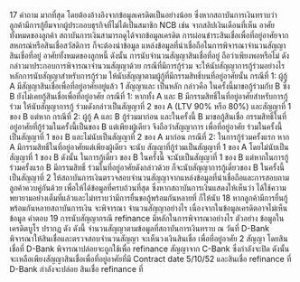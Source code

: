 17
คำถาม
มากที่สุด โดยต้องอ้างอิงจากข้อมูลเครดิตเป็นอย่างน้อย ซึ่งหากสถาบันการเงินทราบว่า
ลูกค้ามีการกู้ยืมจากผู้ประกอบธุรกิจที่ไม่ได้เป็นสมาชิก NCB เช่น จากสลิปเงินเดือนที่เห็น
อาศัยทั้งหมดของลูกค้า สถาบันการเงินสามารถดูได้จากข้อมูลเครดิต การผ่อนชำระสินเชื่อเพื่อที่อยู่อาศัยจากสหกรณ์หรือสินเชื่อสวัสดิการ ก็จะต้องนำข้อมูล
แหล่งข้อมูลที่น่าเชื่อถือในการพิจารณาจำนวนสัญญาสินเชื่อที่อยู่
อาศัยทั้งหมดของลูกหนี้ ดังนั้น การนับจำนวนสัญญาสินเชื่อที่อยู่
ถือว่าเพียงพอหรือไม่
ดังกล่าวมาประกอบการพิจารณาจำนวนสัญญาด้วย
กรณีที่มีการกู้ร่วม จะให้นับสัญญาการกู้ร่วมอย่างไร
หลักการนับสัญญาสำหรับการกู้ร่วม ให้นับสัญญาตามผู้กู้ที่มีกรรมสิทธิ์บนที่อยู่อาศัยนั้น
กรณีที่ 1: ผู้กู้ A มีสัญญาสินเชื่อเพื่อที่อยู่อาศัยอยู่แล้ว 1 สัญญาและ เป็นหลัก กล่าวคือ
ในครั้งนี้มาขอกู้ร่วมกับ B ซึ่ง B ยังไม่เคยกู้สินเชื่อเพื่อที่อยู่อาศัย กรณีที่ 1: หากทั้ง A และ B มีกรรมสิทธิ์ในที่อยู่อาศัยสำหรับการกู้ร่วม ให้นับสัญญาการกู้
ร่วมดังกล่าวเป็นสัญญาที่ 2 ของ A (LTV 90% หรือ 80%) และสัญญาที่ 1 ของ B แต่หาก
กรณีที่ 2: ผู้กู้ A และ B กู้ร่วมมาก่อน และในครั้งนี้ B มาขอกู้สินเชื่อ กรรมสิทธิ์ในที่อยู่อาศัยที่กู้ร่วมในครั้งนี้เป็นของ B แต่เพียงผู้เดียว จึงถือว่าสัญญาการ
เพื่อที่อยู่อาศัย
ร่วมในครั้งนี้ เป็นสัญญาที่ 1 ของ B และไม่นับเป็นสัญญาที่ 2 ของ A
มาก่อน
กรณีที่ 2: ในการกู้ร่วมครั้งแรก หาก A มีกรรมสิทธิ์ในที่อยู่อาศัยแต่เพียงผู้เดียว จะนับ
สัญญาที่กู้ร่วมเป็นสัญญาที่ 1 ของ A โดยไม่นับเป็นสัญญาที่ 1 ของ B ดังนั้น ในการกู้เดี่ยว
ของ B ในครั้งนี้ จะนับเป็นสัญญาที่ 1 ของ B แต่หากในการกู้ร่วมครั้งแรก B มีกรรมสิทธิ์
ร่วมในที่อยู่อาศัยดังกล่าวด้วย ก็จะนับสัญญาการกู้เดี่ยวของ B ในครั้งนี้ เป็นสัญญาที่ 2
ให้สถาบันการเงินตรวจสอบจำนวนสัญญาจากแหล่งข้อมูลที่น่าเชื่อถือและการสอบถาม
ลูกค้าควบคู่กันด้วย เพื่อให้ได้ข้อมูลที่ครบถ้วนที่สุด ซึ่งหากสถาบันการเงินแสดงให้เห็นว่า
ได้ใช้ความพยายามอย่างเต็มที่แล้วและไม่ทราบว่ามีการยื่นขอกู้พร้อมกันหลายที่ ก็ให้นับ
18 หากลูกค้ามีการยื่นกู้พร้อมกันหลายสถาบันการเงิน จะพิจารณา
จำนวนสัญญาอย่างไร เนื่องจากในข้อมูลเครดิตอาจไม่เห็นข้อมูล
คําตอบ
19 การนับสัญญากรณี refinance มีหลักในการพิจารณาอย่างไร
ตัวอย่าง ข้อมูลในเครดิตบูโร ปรากฏ ดัง
ดังนี้
จํานวนสัญญาตามข้อมูลที่สถาบันการเงินทราบ
ณ วันที่ D-Bank พิจารณาให้สินเชื่อและตรวจสอบจำนวนสัญญา จะเห็นวงเงินสินเชื่อ
เพื่อที่อยู่อาศัย 2 สัญญา โดยสินเชื่อที่ D-Bank พิจารณาปล่อยจะถูกใช้เพื่อ refinance
สัญญาจาก C-Bank ซึ่งกำลังจะปิด ดังนั้น จะเหลือเพียงสัญญาสินเชื่อเพื่อที่อยู่อาศัยที่มี
Contract date 5/10/52 และสินเชื่อ refinance ที่ D-Bank กำลังจะปล่อย สินเชื่อ refinance
ที่
